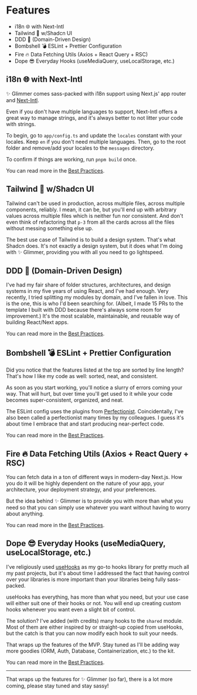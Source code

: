 # Features

- i18n 🌐 with Next-Intl
- Tailwind 💅 w/Shadcn UI
- DDD 🍱 (Domain-Driven Design)
- Bombshell 💣 ESLint + Prettier Configuration
- Fire 🔥 Data Fetching Utils (Axios + React Query + RSC)
- Dope 😎 Everyday Hooks (useMediaQuery, useLocalStorage, etc.)

## i18n 🌐 with Next-Intl

✨ Glimmer comes sass-packed with i18n support using Next.js' app router and [Next-Intl](https://next-intl-docs.vercel.app/).

Even if you don't have multiple languages to support, Next-Intl offers a great way to manage strings, and it's always better to not litter your code with strings.

To begin, go to `app/config.ts` and update the `locales` constant with your locales. Keep `en` if you don't need multiple languages. Then, go to the root folder and remove/add your locales to the `messages` directory.

To confirm if things are working, run `pnpm build` once.

You can read more in the [Best Practices](./best-practices#i18n).

## Tailwind 💅 w/Shadcn UI

Tailwind can't be used in production, across multiple files, across multiple components, reliably. I mean, it can be, but you'll end up with arbitrary values across multiple files which is neither fun nor consistent. And don't even think of refactoring that `p-3` from all the cards across all the files without messing something else up.

The best use case of Tailwind is to build a design system. That's what Shadcn does. It's not exactly a design system, but it does what I'm doing with ✨ Glimmer, providing you with all you need to go lightspeed.

## DDD 🍱 (Domain-Driven Design)

I've had my fair share of folder structures, architectures, and design systems in my five years of using React, and I've had enough. Very recently, I tried splitting my modules by domain, and I've fallen in love. This is the one, this is who I'd been searching for. (Albeit, I made 15 PRs to the template I built with DDD because there's always some room for improvement.) It's the most scalable, maintainable, and reusable way of building React/Next apps.

You can read more in the [Best Practices](./best-practices#folder-structure).

## Bombshell 💣 ESLint + Prettier Configuration

Did you notice that the features listed at the top are sorted by line length? That's how I like my code as well: sorted, neat, and consistent.

As soon as you start working, you'll notice a slurry of errors coming your way. That will hurt, but over time you'll get used to it while your code becomes super-consistent, organized, and neat.

The ESLint config uses the plugins from [Perfectionist](https://eslint-plugin-perfectionist.azat.io/). Coincidentally, I've also been called a perfectionist many times by my colleagues. I guess it's about time I embrace that and start producing near-perfect code.

You can read more in the [Best Practices](./best-practices#naming-conventions).

## Fire 🔥 Data Fetching Utils (Axios + React Query + RSC)

You can fetch data in a ton of different ways in modern-day Next.js. How you do it will be highly dependent on the nature of your app, your architecture, your deployment strategy, and your preferences.

But the idea behind ✨ Glimmer is to provide you with more than what you need so that you can simply use whatever you want without having to worry about anything.

You can read more in the [Best Practices](./best-practices#data-fetching).

## Dope 😎 Everyday Hooks (useMediaQuery, useLocalStorage, etc.)

I've religiously used [useHooks](https://usehooks.com/) as my go-to hooks library for pretty much all my past projects, but it's about time I addressed the fact that having control over your libraries is more important than your libraries being fully sass-packed.

useHooks has everything, has more than what you need, but your use case will either suit one of their hooks or not. You will end up creating custom hooks whenever you want even a slight bit of control.

The solution? I've added (with credits) many hooks to the `shared` module. Most of them are either inspired by or straight-up copied from useHooks, but the catch is that you can now modify each hook to suit your needs.

That wraps up the features of the MVP. Stay tuned as I'll be adding way more goodies (ORM, Auth, Database, Containerization, etc.) to the kit.

You can read more in the [Best Practices](./best-practices#utils).

---

That wraps up the features for ✨ Glimmer (so far), there is a lot more coming, please stay tuned and stay sassy!
